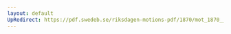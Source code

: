 ```yaml
---
layout: default
UpRedirect: https://pdf.swedeb.se/riksdagen-motions-pdf/1870/mot_1870__fk__00042/mot_1870__fk__00042_002.pdf
---
```

